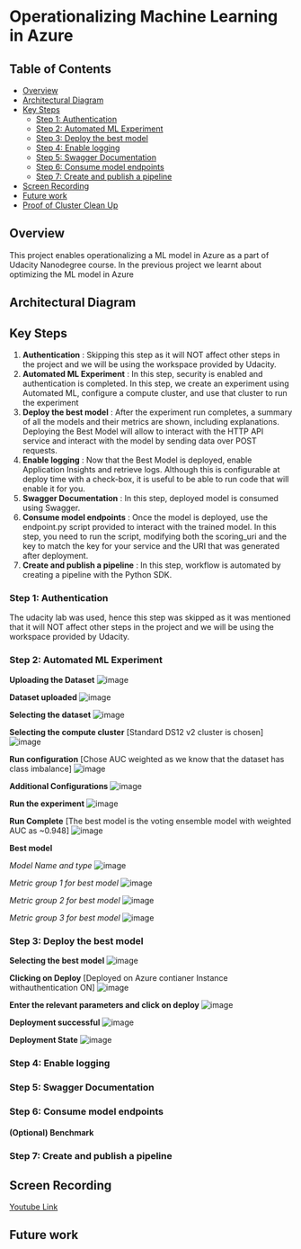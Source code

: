 # Operationalizing Machine Learning in Azure

## Table of Contents
   * [Overview](#overview)
   * [Architectural Diagram](#architectural-diagram)
   * [Key Steps](#key-steps)
       * [Step 1: Authentication](#step-1-authentication)
       * [Step 2: Automated ML Experiment](#step-2-automated-ml-experiment)
       * [Step 3: Deploy the best model](#step-3-deploy-the-best-model)
       * [Step 4: Enable logging](#step-4-enable-logging)
       * [Step 5: Swagger Documentation](#step-5-swagger-documentation)
       * [Step 6: Consume model endpoints](#step-6-consume-model-endpoints)
       * [Step 7: Create and publish a pipeline](#step-7-create-and-publish-a-pipeline)
   * [Screen Recording](#screen-recording)
   * [Future work](#Future-work)
   * [Proof of Cluster Clean Up](#Proof-of-Cluster-Clean-Up)

## Overview
This project enables operationalizing a ML model in Azure as a part of Udacity Nanodegree course. In the previous project we learnt about optimizing the ML model in Azure

## Architectural Diagram
## Key Steps
1. **Authentication** : Skipping this step as it will NOT affect other steps in the project and we will be using the workspace provided by Udacity.
2. **Automated ML Experiment** : In this step, security is enabled and authentication is completed. In this step, we create an experiment using Automated ML, configure a compute cluster, and use that cluster to run the experiment
3. **Deploy the best model** : After the experiment run completes, a summary of all the models and their metrics are shown, including explanations. Deploying the Best Model will allow to interact with the HTTP API service and interact with the model by sending data over POST requests.
4. **Enable logging** : Now that the Best Model is deployed, enable Application Insights and retrieve logs. Although this is configurable at deploy time with a check-box, it is useful to be able to run code that will enable it for you.
5. **Swagger Documentation** : In this step, deployed model is consumed using Swagger.
6. **Consume model endpoints** : Once the model is deployed, use the endpoint.py script provided to interact with the trained model. In this step, you need to run the script, modifying both the scoring_uri and the key to match the key for your service and the URI that was generated after deployment.
7. **Create and publish a pipeline** : In this step, workflow is automated by creating a pipeline with the Python SDK.


### Step 1: Authentication
The udacity lab was used, hence this step was skipped as it was mentioned that it will NOT affect other steps in the project and we will be using the workspace provided by Udacity.

### Step 2: Automated ML Experiment
   **Uploading the Dataset**
      ![image](https://user-images.githubusercontent.com/38326274/137475242-15fa77f9-1b0b-45da-8d24-0daf261105f8.png)
   
   **Dataset uploaded**
      ![image](https://user-images.githubusercontent.com/38326274/137475376-d28c282d-aec6-4c83-bd5b-f95727c1bd1c.png)
   
   **Selecting the dataset**
      ![image](https://user-images.githubusercontent.com/38326274/137475496-35d9302a-b771-4bef-b579-3b65418d8e24.png)
   
   **Selecting the compute cluster** [Standard DS12 v2 cluster is chosen]
      ![image](https://user-images.githubusercontent.com/38326274/137475795-f31166a7-9f8b-40e4-9eb4-77b23744b3a7.png)
   
   **Run configuration** [Chose AUC weighted as we know that the dataset has class imbalance]
      ![image](https://user-images.githubusercontent.com/38326274/137476184-196809b0-0813-4bcd-857f-e0c49c6f3a28.png)
   
   **Additional Configurations**
      ![image](https://user-images.githubusercontent.com/38326274/137476496-4ae85f6e-a489-43bb-9a03-4aec1598067f.png)
   
   **Run the experiment**
      ![image](https://user-images.githubusercontent.com/38326274/137476624-edc1484a-10bb-477c-819f-e21cb0231795.png)

   **Run Complete** [The best model is the voting ensemble model with weighted AUC as ~0.948]
      ![image](https://user-images.githubusercontent.com/38326274/137478957-59add80a-7152-4736-8ffb-f593e8c4dc52.png)

   **Best model**
   
   *Model Name and type*
      ![image](https://user-images.githubusercontent.com/38326274/137479333-64d47c75-680f-45bd-9f6a-e321df796eb1.png)
      
   *Metric group 1 for best model*
      ![image](https://user-images.githubusercontent.com/38326274/137479437-fd1f4bec-6d26-4f9c-a049-0777a9103dbc.png)

   *Metric group 2 for best model*
      ![image](https://user-images.githubusercontent.com/38326274/137479654-70a7079c-3608-4fd7-9c6b-b869202fafb5.png)

   *Metric group 3 for best model*
      ![image](https://user-images.githubusercontent.com/38326274/137479754-6f6764b2-f18c-4b5d-b3be-8a2c56bc9022.png)


### Step 3: Deploy the best model

  **Selecting the best model**
    ![image](https://user-images.githubusercontent.com/38326274/137480275-5bb97e78-f74a-4b31-9d9d-28aee41c9082.png)

  **Clicking on Deploy** [Deployed on Azure contianer Instance withauthentication ON]
    ![image](https://user-images.githubusercontent.com/38326274/137480332-120e33b1-570f-4c0e-9d81-43dfcab76453.png)

  **Enter the relevant parameters and click on deploy**
    ![image](https://user-images.githubusercontent.com/38326274/137480446-685f61b8-fe95-42fd-960d-ab31fc5f9a42.png)

  **Deployment successful**
    ![image](https://user-images.githubusercontent.com/38326274/137482366-f3304e35-0aa0-4de8-ba38-6e184c4f9e59.png)

  **Deployment State**
    ![image](https://user-images.githubusercontent.com/38326274/137482512-ea49f047-3599-4907-8990-9b653546aae0.png)

    
### Step 4: Enable logging


### Step 5: Swagger Documentation


### Step 6: Consume model endpoints


#### (Optional) Benchmark

### Step 7: Create and publish a pipeline


## Screen Recording
[Youtube Link]()

## Future work
